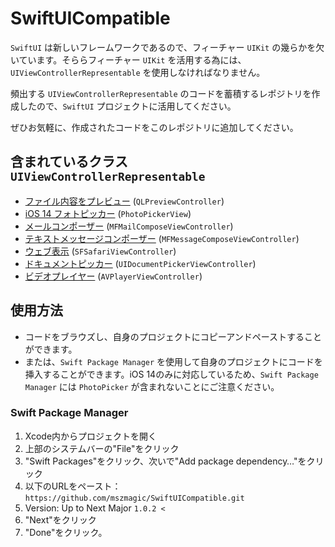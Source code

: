 # SwiftUICompatible

`SwiftUI` は新しいフレームワークであるので、フィーチャー `UIKit` の幾らかを欠いています。そららフィーチャー `UIKit` を活用する為には、`UIViewControllerRepresentable` を使用しなければなりません。

頻出する `UIViewControllerRepresentable` のコードを蓄積するレポジトリを作成したので、`SwiftUI` プロジェクトに活用してください。

ぜひお気軽に、作成されたコードをこのレポジトリに追加してください。

## 含まれているクラス `UIViewControllerRepresentable`

- [ファイル内容をプレビュー](/Sources/SwiftUICompatible/QuickLook.swift) (`QLPreviewController`)
- [iOS 14 フォトピッカー](/iOS14/PhotoPicker.swift) (`PhotoPickerView`)
- [メールコンポーザー](/Sources/SwiftUICompatible/mailComposer.swift) (`MFMailComposeViewController`)
- [テキストメッセージコンポーザー](/Sources/SwiftUICompatible/textMessageComposer.swift) (`MFMessageComposeViewController`)
- [ウェブ表示](/Sources/SwiftUICompatible/safariViewController.swift) (`SFSafariViewController`)
- [ドキュメントピッカー](/Sources/SwiftUICompatible/documentPicker.swift) (`UIDocumentPickerViewController`)
- [ビデオプレイヤー](/Sources/SwiftUICompatible/videoPlayer.swift) (`AVPlayerViewController`)

## 使用方法

- コードをブラウズし、自身のプロジェクトにコピーアンドペーストすることができます。
- または、`Swift Package Manager` を使用して自身のプロジェクトにコードを挿入することができます。iOS 14のみに対応しているため、`Swift Package Manager` には `PhotoPicker` が含まれないことにご注意ください。

### Swift Package Manager

1. Xcode内からプロジェクトを開く
2. 上部のシステムバーの"File"をクリック
3. "Swift Packages"をクリック、次いで"Add package dependency…"をクリック
4. 以下のURLをペースト：`https://github.com/mszmagic/SwiftUICompatible.git`
5. Version: Up to Next Major `1.0.2 <`
6. "Next"をクリック
7. "Done"をクリック。
